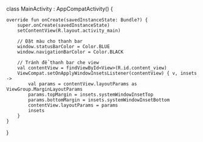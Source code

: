 class MainActivity : AppCompatActivity() {

    override fun onCreate(savedInstanceState: Bundle?) {
        super.onCreate(savedInstanceState)
        setContentView(R.layout.activity_main)

        // Đặt màu cho thanh bar
        window.statusBarColor = Color.BLUE
        window.navigationBarColor = Color.BLACK

        // Tránh để thanh bar che view
        val contentView = findViewById<View>(R.id.content_view)
        ViewCompat.setOnApplyWindowInsetsListener(contentView) { v, insets ->
            val params = contentView.layoutParams as ViewGroup.MarginLayoutParams
            params.topMargin = insets.systemWindowInsetTop
            params.bottomMargin = insets.systemWindowInsetBottom
            contentView.layoutParams = params
            insets
        }
    }
}
